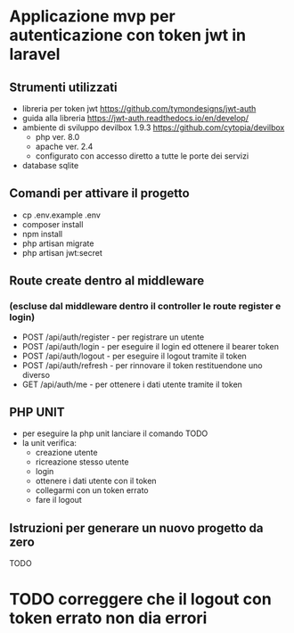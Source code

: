 # Applicazione mvp per autenticazione con token jwt in laravel

## Strumenti utilizzati
- libreria per token jwt https://github.com/tymondesigns/jwt-auth
- guida alla libreria https://jwt-auth.readthedocs.io/en/develop/
- ambiente di sviluppo devilbox 1.9.3 https://github.com/cytopia/devilbox
  - php ver. 8.0
  - apache ver. 2.4
  - configurato con accesso diretto a tutte le porte dei servizi
- database sqlite

## Comandi per attivare il progetto
- cp .env.example .env
- composer install
- npm install
- php artisan migrate
- php artisan jwt:secret

## Route create dentro al middleware 
### (escluse dal middleware dentro il controller le route register e login)
- POST /api/auth/register - per registrare un utente
- POST /api/auth/login - per eseguire il login ed ottenere il bearer token
- POST /api/auth/logout - per eseguire il logout tramite il token
- POST /api/auth/refresh - per rinnovare il token restituendone uno diverso
- GET /api/auth/me - per ottenere i dati utente tramite il token

## PHP UNIT
- per eseguire la php unit lanciare il comando TODO
- la unit verifica:
  - creazione utente
  - ricreazione stesso utente
  - login
  - ottenere i dati utente con il token
  - collegarmi con un token errato
  - fare il logout

## Istruzioni per generare un nuovo progetto da zero
TODO

# TODO correggere che il logout con token errato non dia errori
